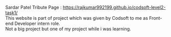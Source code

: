 Sardar Patel Tribute Page : https://rajkumar992199.github.io/codsoft-level2-task1/ <br> 
This website is part of project which was given by Codsoft to me as Front-end Developer intern role. <br> 
Not a big project but one of my project while i was learning.
